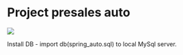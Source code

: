 # Project presales auto
<img src="https://encrypted-tbn0.gstatic.com/images?q=tbn:ANd9GcTJHJlRA94QJ0CicbhZSBYwJkZzusRuwmv7yQ&usqp=CAU"/>

Install DB - import db(spring_auto.sql) to local MySql server. 